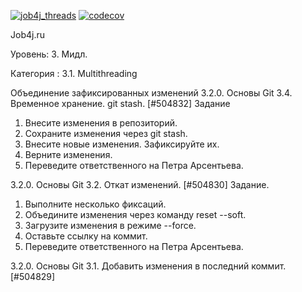 [![job4j_threads](https://github.com/Dima-Stepanov/job4j_threads/actions/workflows/maven.yml/badge.svg)](https://github.com/Dima-Stepanov/job4j_threads/actions/workflows/maven.yml)
[![codecov](https://codecov.io/gh/Dima-Stepanov/job4j_threads/branch/master/graph/badge.svg?token=TY1ULGTTF7)](https://codecov.io/gh/Dima-Stepanov/job4j_threads)


Job4j.ru

Уровень: 3. Мидл.

Категория : 3.1. Multithreading

Объединение зафиксированных изменений
3.2.0. Основы Git
3.4. Временное хранение. git stash. [#504832]
Задание
1. Внесите изменения в репозиторий.
2. Сохраните изменения через git stash.
3. Внесите новые изменения. Зафиксируйте их.
4. Верните изменения.
5. Переведите ответственного на Петра Арсентьева.

3.2.0. Основы Git
3.2. Откат изменений. [#504830]
Задание.
1. Выполните несколько фиксаций.
2. Объедините изменения через команду reset --soft.
3. Загрузите изменения в режиме --force.
4. Оставьте ссылку на коммит.
5. Переведите ответственного на Петра Арсентьева.

3.2.0. Основы Git
3.1. Добавить изменения в последний коммит. [#504829]